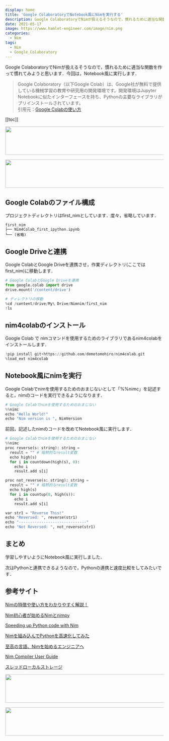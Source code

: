 ```yaml
---
display: home
title: 'Google ColaboratoryでNotebook風にNimを実行する'
description: Google ColaboratoryでNimが扱えるそうなので，慣れるために適当な関数を作って慣れてみようと思います．今回は，Notebook風に実行します．
date: 2021-05-17
image: https://www.hamlet-engineer.com/image/nim.png
categories: 
  - Nim
tags:
  - Nim
  - Google_Colaboratory
---
```

Google ColaboratoryでNimが扱えるそうなので，慣れるために適当な関数を作って慣れてみようと思います．今回は，Notebook風に実行します．

<!-- more -->

<ClientOnly>
  <CallInArticleAdsense />
</ClientOnly>

> Google Colaboratory（以下Google Colab）は、Google社が無料で提供している機械学習の教育や研究用の開発環境です。開発環境はJupyter Notebookに似たインターフェースを持ち、Pythonの主要なライブラリがプリインストールされています。<br>
引用元：[Google Colabの使い方](https://interface.cqpub.co.jp/ail01/)

[[toc]]

<!-- TechAcademy -->
<a href="//af.moshimo.com/af/c/click?a_id=2604050&p_id=1555&pc_id=2816&pl_id=29835&guid=ON" rel="nofollow" referrerpolicy="no-referrer-when-downgrade"><img src="//image.moshimo.com/af-img/0866/000000029835.jpg" width="728" height="90" style="border:none;"></a><img src="//i.moshimo.com/af/i/impression?a_id=2604050&p_id=1555&pc_id=2816&pl_id=29835" width="1" height="1" style="border:none;">

<!-- テックキャンプ -->
<a href="//af.moshimo.com/af/c/click?a_id=2641145&p_id=1770&pc_id=3386&pl_id=25847&guid=ON" rel="nofollow" referrerpolicy="no-referrer-when-downgrade"><img src="//image.moshimo.com/af-img/1115/000000025847.png" width="728" height="90" style="border:none;"></a><img src="//i.moshimo.com/af/i/impression?a_id=2641145&p_id=1770&pc_id=3386&pl_id=25847" width="1" height="1" style="border:none;">

## Google Colabのファイル構成
プロジェクトディレクトリはfirst_nimとしています．度々，省略しています．
```
first_nim
├── Nim4Colab_first_ipython.ipynb
└── (省略)
```


## Google Driveと連携
Google ColabとGoogle Driveを連携させ，作業ディレクトリ(ここではfirst_nim)に移動します．<br>

```python
# Google ColabとGoogle Driveを連携
from google.colab import drive
drive.mount('/content/drive')
```

```python
# ディレクトリの移動
%cd /content/drive/My\ Drive/Nimnim/first_nim
!ls
```

## nim4colabのインストール
Google Colab で nimコマンドを使用するためのライブラリであるnim4colabをインストールします．

```python
!pip install git+https://github.com/demotomohiro/nim4colab.git
%load_ext nim4colab
```

## Notebook風にnimを実行
Google Colabでnimを使用するためのおまじないとして「%%nimc」を記述すると，nimのコードを実行できるようになります．

```python
# Google Colabでnimを使用するためのおまじない
%%nimc
echo "Hello World!"
echo "Nim version is ", NimVersion
```

前回，記述したnimのコードを改めてNotebook風に実行します．

```python
# Google Colabでnimを使用するためのおまじない
%%nimc
proc reverse(s: string): string =
  result = "" # 暗黙的なresult変数
  echo high(s)
  for i in countdown(high(s), 0):
    echo i
    result.add s[i]

proc not_reverse(s: string): string =
  result = "" # 暗黙的なresult変数
  echo high(s)
  for i in countup(0, high(s)):
    echo i
    result.add s[i]

var str1 = "Reverse This!"
echo "Reversed: ", reverse(str1)
echo "------------------------------"
echo "Not Reversed: ", not_reverse(str1)
```

## まとめ
学習しやすいようにNotebook風に実行しました．

次はPythonと連携できるようなので，Pythonの連携と速度比較をしてみたいです．

## 参考サイト
[Nimの特徴や使い方をわかりやすく解説！](https://agency-star.co.jp/column/nim/)

[Nim初心者が始めるNimとnimpy](https://qiita.com/k4saNova/items/5bb67d1cb40ba90431af)

[Speeding up Python code with Nim](https://medium.com/statch/speeding-up-python-code-with-nim-ec205a8a5d9c)

[Nimを組み込んでPythonを高速化してみた](https://zenn.dev/megane_otoko/articles/029_nim_for_python)

[至高の言語、Nimを始めるエンジニアへ](https://qiita.com/rigani/items/6e87c7cee6903ed65ed2)

[Nim Compiler User Guide](https://nim-lang.org/docs/nimc.html)

[スレッドローカルストレージ](https://cpprefjp.github.io/lang/cpp11/thread_local_storage.html)

<!-- TechAcademy -->
<a href="//af.moshimo.com/af/c/click?a_id=2604050&p_id=1555&pc_id=2816&pl_id=29835&guid=ON" rel="nofollow" referrerpolicy="no-referrer-when-downgrade"><img src="//image.moshimo.com/af-img/0866/000000029835.jpg" width="728" height="90" style="border:none;"></a><img src="//i.moshimo.com/af/i/impression?a_id=2604050&p_id=1555&pc_id=2816&pl_id=29835" width="1" height="1" style="border:none;">

<!-- テックキャンプ -->
<a href="//af.moshimo.com/af/c/click?a_id=2641145&p_id=1770&pc_id=3386&pl_id=25847&guid=ON" rel="nofollow" referrerpolicy="no-referrer-when-downgrade"><img src="//image.moshimo.com/af-img/1115/000000025847.png" width="728" height="90" style="border:none;"></a><img src="//i.moshimo.com/af/i/impression?a_id=2641145&p_id=1770&pc_id=3386&pl_id=25847" width="1" height="1" style="border:none;">

<ClientOnly>
  <CallInArticleAdsense />
</ClientOnly>
